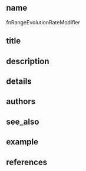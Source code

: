 ## name
fnRangeEvolutionRateModifier
## title
## description
## details
## authors
## see_also
## example
## references

